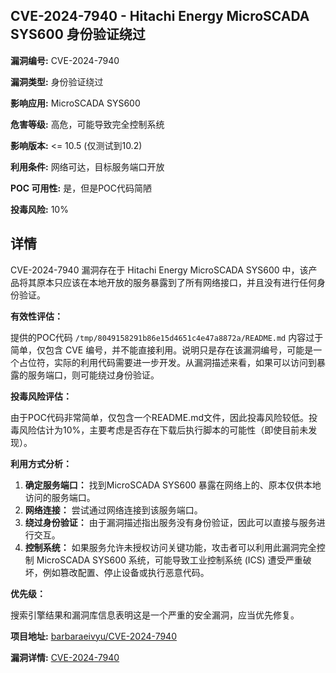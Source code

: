 ## CVE-2024-7940 - Hitachi Energy MicroSCADA SYS600 身份验证绕过

**漏洞编号:** CVE-2024-7940

**漏洞类型:** 身份验证绕过

**影响应用:** MicroSCADA SYS600

**危害等级:** 高危，可能导致完全控制系统

**影响版本:** <= 10.5 (仅测试到10.2)

**利用条件:** 网络可达，目标服务端口开放

**POC 可用性:** 是，但是POC代码简陋

**投毒风险:** 10%

## 详情

CVE-2024-7940 漏洞存在于 Hitachi Energy MicroSCADA SYS600 中，该产品将其原本只应该在本地开放的服务暴露到了所有网络接口，并且没有进行任何身份验证。 

**有效性评估：**

提供的POC代码 `/tmp/8049158291b86e15d4651c4e47a8872a/README.md` 内容过于简单，仅包含 CVE 编号，并不能直接利用。说明只是存在该漏洞编号，可能是一个占位符，实际的利用代码需要进一步开发。从漏洞描述来看，如果可以访问到暴露的服务端口，则可能绕过身份验证。

**投毒风险评估：**

由于POC代码非常简单，仅包含一个README.md文件，因此投毒风险较低。投毒风险估计为10%，主要考虑是否存在下载后执行脚本的可能性（即使目前未发现）。

**利用方式分析：**

1.  **确定服务端口：** 找到MicroSCADA SYS600 暴露在网络上的、原本仅供本地访问的服务端口。
2.  **网络连接：** 尝试通过网络连接到该服务端口。
3.  **绕过身份验证：** 由于漏洞描述指出服务没有身份验证，因此可以直接与服务进行交互。
4.  **控制系统：** 如果服务允许未授权访问关键功能，攻击者可以利用此漏洞完全控制 MicroSCADA SYS600 系统，可能导致工业控制系统 (ICS) 遭受严重破坏，例如篡改配置、停止设备或执行恶意代码。

**优先级：**

搜索引擎结果和漏洞库信息表明这是一个严重的安全漏洞，应当优先修复。


**项目地址:** [barbaraeivyu/CVE-2024-7940](https://github.com/barbaraeivyu/CVE-2024-7940)

**漏洞详情:** [CVE-2024-7940](https://nvd.nist.gov/vuln/detail/CVE-2024-7940)